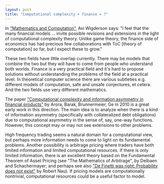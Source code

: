 ```yaml
---
layout: post
title: "Computational complexity + finance = ?"
---
```


In ["Mathematics and Computation"](https://www.math.ias.edu/avi/book), Avi
Wigderson says: "I feel that the many financial models ... invite possible
revisions and extensions in the light of computational complexity theory.
Unlike game theory, the finance side of economics has had precious
few collaborations with ToC [theory of computation] so far, but I expect these
to grow."

These two fields have little overlap currently.
There may be models that
combine the two but they will have to come from people who understand both
worlds.
Finance is a very practical field and it's hard to propose solutions without
understanding the problems of the field at a practical level.
In theoretical computer science there are various subtleties e.g.
different models of computation, safe and unsafe conjectures, et cetera.
And the two fields use very different mathematics.

The paper
["Computational complexity and information asymmetry in financial products"](https://scholar.princeton.edu/sites/default/files/derivative_0.pdf)
by Arora, Barak, Brunnermeier, Ge in 2010
is a great early work in this direction.
The main idea is to analyze when there is a kind of information asymmetry
(specifically with collateralized debt obligations) due to computational
asymmetry in the sense of, say, one-way functions.
However, this concept may or may not see extensions to other problems.

High frequency trading seems a natural domain for a computational view,
but perhaps more information needs to come to light on its fundamental
problems.
Another possibility is arbitrage pricing where traders have both limited
information and limited computational resources.
If there is only limited information, there is an excellent theory based
on the Fundamental Theorem of Asset Pricing
(see "The Mathematics of Arbitrage", by Delbaen and Schachermayer;
and perhaps see also ["De Finetti was right: Probability does not
exist"](http://www.brunodefinetti.it/bibliografia/definettiwasright.pdf) by
Robert Nau).
If pricing models are computationally nontrivial, computational resources
could be a useful factor to model.

